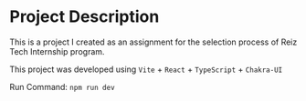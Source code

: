 # Project Description

This is a project I created as an assignment for the selection process of Reiz Tech Internship program.

This project was developed using `Vite` + `React` + `TypeScript` + `Chakra-UI`

Run Command: `npm run dev`
